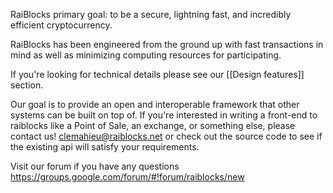 RaiBlocks primary goal: to be a secure, lightning fast, and incredibly efficient cryptocurrency.

RaiBlocks has been engineered from the ground up with fast transactions in mind as well as minimizing computing resources for participating.

If you're looking for technical details please see our [[Design features]] section.

Our goal is to provide an open and interoperable framework that other systems can be built on top of.  If you're interested in writing a front-end to raiblocks like a Point of Sale, an exchange, or something else, please contact us! clemahieu@raiblocks.net or check out the source code to see if the existing api will satisfy your requirements.

Visit our forum if you have any questions https://groups.google.com/forum/#!forum/raiblocks/new